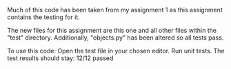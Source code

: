 Much of this code has been taken from my assignment 1 as this assignment contains the testing for it.

The new files for this assignment are this one and all other files within the "test" directory. Additionally, "objects.py" has been altered so all tests pass.

To use this code: Open the test file in your chosen editor. Run unit tests. The test results should stay: 12/12 passed